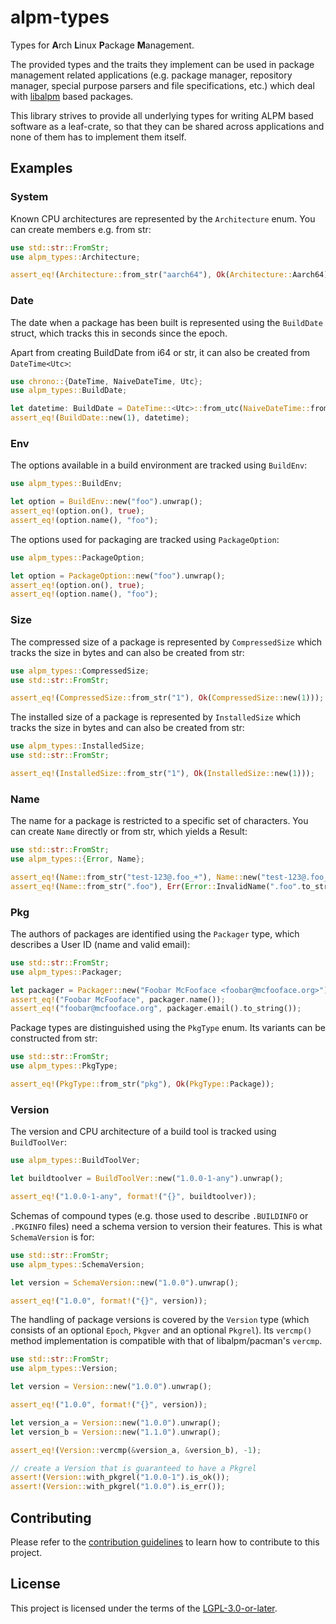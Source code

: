<!--
SPDX-FileCopyrightText: 2023 David Runge <dvzrv@archlinux.org>
SPDX-License-Identifier: CC-BY-SA-4.0
-->

# alpm-types

Types for **A**rch **L**inux **P**ackage **M**anagement.

The provided types and the traits they implement can be used in package
management related applications (e.g. package manager, repository manager,
special purpose parsers and file specifications, etc.) which deal with
[libalpm](https://man.archlinux.org/man/libalpm.3) based packages.

This library strives to provide all underlying types for writing ALPM based
software as a leaf-crate, so that they can be shared across applications and
none of them has to implement them itself.

## Examples

### System

Known CPU architectures are represented by the `Architecture` enum.
You can create members e.g. from str:

```rust
use std::str::FromStr;
use alpm_types::Architecture;

assert_eq!(Architecture::from_str("aarch64"), Ok(Architecture::Aarch64));
```

### Date

The date when a package has been built is represented using the `BuildDate`
struct, which tracks this in seconds since the epoch.

Apart from creating BuildDate from i64 or str, it can also be created from
`DateTime<Utc>`:

```rust
use chrono::{DateTime, NaiveDateTime, Utc};
use alpm_types::BuildDate;

let datetime: BuildDate = DateTime::<Utc>::from_utc(NaiveDateTime::from_timestamp_opt(1, 0).unwrap(), Utc).into();
assert_eq!(BuildDate::new(1), datetime);
```

### Env

The options available in a build environment are tracked using `BuildEnv`:

```rust
use alpm_types::BuildEnv;

let option = BuildEnv::new("foo").unwrap();
assert_eq!(option.on(), true);
assert_eq!(option.name(), "foo");
```

The options used for packaging are tracked using `PackageOption`:

```rust
use alpm_types::PackageOption;

let option = PackageOption::new("foo").unwrap();
assert_eq!(option.on(), true);
assert_eq!(option.name(), "foo");
```

### Size

The compressed size of a package is represented by `CompressedSize` which
tracks the size in bytes and can also be created from str:

```rust
use alpm_types::CompressedSize;
use std::str::FromStr;

assert_eq!(CompressedSize::from_str("1"), Ok(CompressedSize::new(1)));
```

The installed size of a package is represented by `InstalledSize` which
tracks the size in bytes and can also be created from str:

```rust
use alpm_types::InstalledSize;
use std::str::FromStr;

assert_eq!(InstalledSize::from_str("1"), Ok(InstalledSize::new(1)));
```

### Name

The name for a package is restricted to a specific set of characters.
You can create `Name` directly or from str, which yields a Result:

```rust
use std::str::FromStr;
use alpm_types::{Error, Name};

assert_eq!(Name::from_str("test-123@.foo_+"), Name::new("test-123@.foo_+".to_string()));
assert_eq!(Name::from_str(".foo"), Err(Error::InvalidName(".foo".to_string())));
```

### Pkg

The authors of packages are identified using the `Packager` type, which describes a User ID (name and valid email):

```rust
use std::str::FromStr;
use alpm_types::Packager;

let packager = Packager::new("Foobar McFooface <foobar@mcfooface.org>").unwrap();
assert_eq!("Foobar McFooface", packager.name());
assert_eq!("foobar@mcfooface.org", packager.email().to_string());
```

Package types are distinguished using the `PkgType` enum. Its variants can be constructed from str:

```rust
use std::str::FromStr;
use alpm_types::PkgType;

assert_eq!(PkgType::from_str("pkg"), Ok(PkgType::Package));
```

### Version

The version and CPU architecture of a build tool is tracked using `BuildToolVer`:

```rust
use alpm_types::BuildToolVer;

let buildtoolver = BuildToolVer::new("1.0.0-1-any").unwrap();

assert_eq!("1.0.0-1-any", format!("{}", buildtoolver));
```

Schemas of compound types (e.g. those used to describe `.BUILDINFO` or `.PKGINFO` files) need a schema version to version their features. This is what `SchemaVersion` is for:

```rust
use std::str::FromStr;
use alpm_types::SchemaVersion;

let version = SchemaVersion::new("1.0.0").unwrap();

assert_eq!("1.0.0", format!("{}", version));
```

The handling of package versions is covered by the `Version` type (which consists of an optional `Epoch`, `Pkgver` and an optional `Pkgrel`).
Its `vercmp()` method implementation is compatible with that of libalpm/pacman's `vercmp`.

```rust
use std::str::FromStr;
use alpm_types::Version;

let version = Version::new("1.0.0").unwrap();

assert_eq!("1.0.0", format!("{}", version));

let version_a = Version::new("1.0.0").unwrap();
let version_b = Version::new("1.1.0").unwrap();

assert_eq!(Version::vercmp(&version_a, &version_b), -1);

// create a Version that is guaranteed to have a Pkgrel
assert!(Version::with_pkgrel("1.0.0-1").is_ok());
assert!(Version::with_pkgrel("1.0.0").is_err());
```

## Contributing

Please refer to the [contribution guidelines](CONTRIBUTING.md) to learn how to
contribute to this project.

## License

This project is licensed under the terms of the
[LGPL-3.0-or-later](https://www.gnu.org/licenses/lgpl-3.0.en.html).
